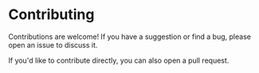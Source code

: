 # Contributing

Contributions are welcome! If you have a suggestion or find a bug, please open an issue to discuss it.

If you'd like to contribute directly, you can also open a pull request.
